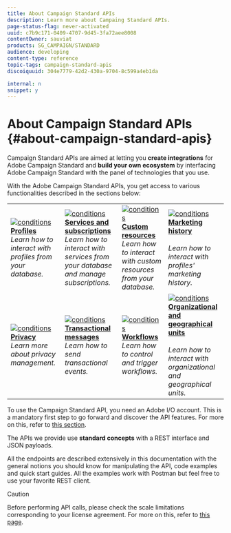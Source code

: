 ```yaml
---
title: About Campaign Standard APIs
description: Learn more about Campaing Standard APIs.
page-status-flag: never-activated
uuid: c7b9c171-0409-4707-9d45-3fa72aee8008
contentOwner: sauviat
products: SG_CAMPAIGN/STANDARD
audience: developing
content-type: reference
topic-tags: campaign-standard-apis
discoiquuid: 304e7779-42d2-430a-9704-8c599a4eb1da

internal: n
snippet: y
---
```


# About Campaign Standard APIs {#about-campaign-standard-apis}

Campaign Standard APIs are aimed at letting you **create integrations** for Adobe Campaign Standard and **build your own ecosystem** by interfacing Adobe Campaign Standard with the panel of technologies that you use.

With the Adobe Campaign Standard APIs, you get access to various functionalities described in the sections below:

<table>
<tr>
    <td>
        <a href="../../api/using/retrieving-profiles.md"><img alt="conditions" src="assets/do-not-localize/icon_profile.png"/></a>
        <div><a href="../../api/using/retrieving-profiles.md"><strong>Profiles</strong></a></div>
        <em>Learn how to interact with profiles from your database.</em>
    </td>
    <td>
        <a href="../../api/using/creating-a-service.md"><img alt="conditions" src="assets/do-not-localize/icon_services.png"/></a>
        <div><a href="../../api/using/creating-a-service.md"><strong>Services and subscriptions</strong></a></div>
        <em>Learn how to interact with services from your database and manage subscriptions.</em>
    </td>
    <td>
        <a href="../../api/using/interacting-with-custom-resources.md"><img alt="conditions" src="assets/do-not-localize/icon_customresources.png"/></a>
        <div><a href="../../api/using/interacting-with-custom-resources.md"><strong>Custom resources</strong></a></div>
        <em>Learn how to interact with custom resources from your database.</em>
    </td>
    <td>
        <a href="../../api/using/interacting-with-marketing-history.md"><img alt="conditions" src="assets/do-not-localize/icon_marketinghistory.png"/></a>
        <div><a href="../../api/using/interacting-with-marketing-history.md"><strong>Marketing history</strong></a></div>
        <br/><em>Learn how to interact with profiles' marketing history.</em>
    </td>
</tr>
<tr>
    <td>
        <a href="../../api/using/creating-a-privacy-request.md"><img alt="conditions" src="assets/do-not-localize/icon_privacy.png"/></a>
        <div><a href="../../api/using/creating-a-privacy-request.md"><strong>Privacy</strong></a></div>
        <em>Learn more about privacy management.</em>
    </td>
    <td>
        <a href="../../api/using/managing-transactional-messages.md"><img alt="conditions" src="assets/do-not-localize/icon_transactionalmessage.png"/></a>
        <div><a href="../../api/using/managing-transactional-messages.md"><strong>Transactional messages</strong></a></div>
        <em>Learn how to send transactional events.</em>
    </td>
    <td>
        <a href="../../api/using/controlling-a-workflow.md"><img alt="conditions" src="assets/do-not-localize/icon_workflows.png"/></a>
        <div><a href="../../api/using/controlling-a-workflow.md"><strong>Workflows</strong></a></div>
        <em>Learn how to control and trigger workflows.</em>
    </td>
    <td>
        <a href="../../api/using/retrieving-an-organizational-unit.md"><img alt="conditions" src="assets/do-not-localize/icon_units.png"/></a>
        <div><a href="../../api/using/retrieving-an-organizational-unit.md"><strong>Organizational and geographical units</strong></a></div>
        <br/><em>Learn how to interact with organizational and geographical units.</em>
    </td>
</tr>
</table>

To use the Campaign Standard API, you need an Adobe I/O account. This is a mandatory first step to go forward and discover the API features.
For more on this, refer to [this section](../../api/using/setting-up-api-access.md).

The APIs we provide use **standard concepts** with a REST interface and JSON payloads.

All the endpoints are described extensively in this documentation with the general notions you should know for manipulating the API, code examples and quick start guides. All the examples work with Postman but feel free to use your favorite REST client.

>[!CAUTION]
>
>Before performing API calls, please check the scale limitations corresponding to your license agreement. For more on this, refer to [this page](https://helpx.adobe.com/legal/product-descriptions/campaign-standard.html#ITInfrastructureResourcesbyActiveProfilesTiers).
